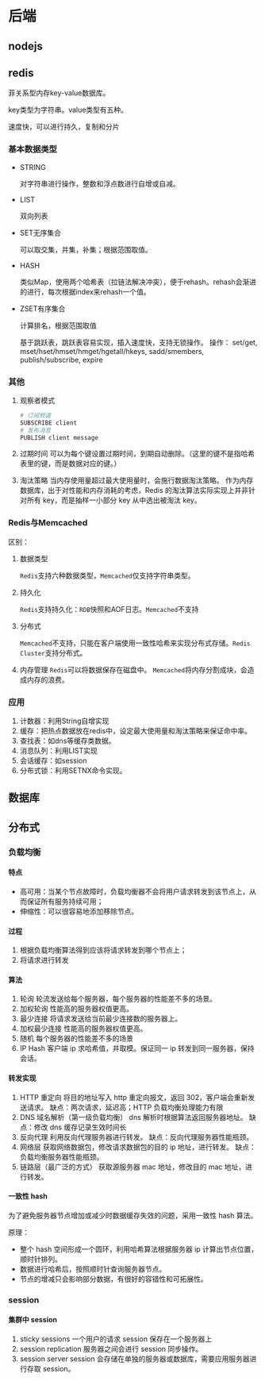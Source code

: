# 后端

## nodejs

## redis

菲关系型内存key-value数据库。

key类型为字符串。value类型有五种。

速度快，可以进行持久，复制和分片

### 基本数据类型

+ STRING
  
  对字符串进行操作，整数和浮点数进行自增或自减。
+ LIST
  
  双向列表
+ SET无序集合

  可以取交集，并集，补集；根据范围取值。
+ HASH
  
  类似Map，使用两个哈希表（拉链法解决冲突），便于rehash。rehash会渐进的进行，每次根据index来rehash一个值。

+ ZSET有序集合
  
  计算排名，根据范围取值

  基于跳跃表，跳跃表容易实现，插入速度快，支持无锁操作。
操作：
set/get, mset/hset/hmset/hmget/hgetall/hkeys, sadd/smembers, publish/subscribe, expire

### 其他

1. 观察者模式
   
   ```bash
   # 订阅频道
   SUBSCRIBE client
   # 发布消息
   PUBLISH client message
   ```

2. 过期时间
   可以为每个键设置过期时间，到期自动删除。（这里的键不是指哈希表里的键，而是数据对应的键。）

3. 淘汰策略
   当内存使用量超过最大使用量时，会施行数据淘汰策略。
   作为内存数据库，出于对性能和内存消耗的考虑，Redis 的淘汰算法实际实现上并非针对所有 key，而是抽样一小部分 key 从中选出被淘汰 key。

### Redis与Memcached

区别：

1. 数据类型

   `Redis`支持六种数据类型，`Memcached`仅支持字符串类型。
2. 持久化

   `Redis`支持持久化：`RDB`快照和AOF日志。`Memcached`不支持
3. 分布式
   
   `Memcached`不支持，只能在客户端使用一致性哈希来实现分布式存储。`Redis Cluster`支持分布式。
4. 内存管理
   `Redis`可以将数据保存在磁盘中。
   `Memcached`将内存分割成块，会造成内存的浪费。

### 应用

1. 计数器：利用String自增实现
2. 缓存：把热点数据放在redis中，设定最大使用量和淘汰策略来保证命中率。
3. 查找表：如dns等缓存类数据。
4. 消息队列：利用LIST实现
5. 会话缓存：如session
6. 分布式锁：利用SETNX命令实现。

## 数据库

## 分布式

### 负载均衡

#### 特点

- 高可用：当某个节点故障时，负载均衡器不会将用户请求转发到该节点上，从而保证所有服务持续可用；
- 伸缩性：可以很容易地添加移除节点。

#### 过程

1.  根据负载均衡算法得到应该将请求转发到哪个节点上；
2.  将请求进行转发

#### 算法

1.  轮询
    轮流发送给每个服务器，每个服务器的性能差不多的场景。
2.  加权轮询
    性能高的服务器权值更高。
3.  最少连接
    将请求发送给当前最少连接数的服务器上。
4.  加权最少连接
    性能高的服务器权值更高。
5.  随机
    每个服务器的性能差不多的场景
6.  IP Hash
    客户端 ip 求哈希值，并取模。保证同一 ip 转发到同一服务器，保持会话。

#### 转发实现

1.  HTTP 重定向
    将目的地址写入 http 重定向报文，返回 302，客户端会重新发送请求。
    缺点：两次请求，延迟高；HTTP 负载均衡处理能力有限
2.  DNS 域名解析（第一级负载均衡）
    dns 解析时根据算法返回服务器地址。
    缺点：修改 dns 缓存记录生效时间长
3.  反向代理
    利用反向代理服务器进行转发。
    缺点：反向代理服务器性能瓶颈。
4.  网络层
    获取网络数据包，修改请求数据包的目的 ip 地址，进行转发。
    缺点：负载均衡服务器性能瓶颈。
5.  链路层（最广泛的方式）
    获取源服务器 mac 地址，修改目的 mac 地址，进行转发。

#### 一致性 hash

为了避免服务器节点增加或减少时数据缓存失效的问题，采用一致性 hash 算法。

原理：

- 整个 hash 空间形成一个圆环，利用哈希算法根据服务器 ip 计算出节点位置， 顺时针排列。
- 数据进行哈希后，按照顺时针查询服务器节点。
- 节点的增减只会影响部分数据，有很好的容错性和可拓展性。

### session

#### 集群中 session

1.  sticky sessions
    一个用户的请求 session 保存在一个服务器上
2.  session replication
    服务器之间会进行 session 同步操作。
3.  session server
    session 会存储在单独的服务器或数据库，需要应用服务器进行存取 session。
